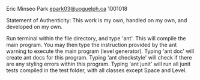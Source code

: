 Eric Minseo Park
epark03@uoguelph.ca
1001018


Statement of Authenticity: This work is my own, handled on my own, and developed on my own.


Run terminal within the file directory, and type 'ant'.
This will compile the main program. You may then type the instruction provided by the ant warning to execute the main program (level generator).
Typing 'ant doc' will create ant docs for this program.
Typing 'ant checkstyle' will check if there are any styling errors within this program.
Typing 'ant junit' will run all junit tests compiled in the test folder, with all classes except Space and Level.
